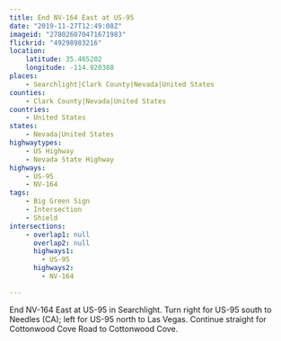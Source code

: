 ```yaml
---
title: End NV-164 East at US-95
date: "2019-11-27T12:49:08Z"
imageid: "278026070471671983"
flickrid: "49298983216"
location:
    latitude: 35.465202
    longitude: -114.920388
places:
    - Searchlight|Clark County|Nevada|United States
counties:
    - Clark County|Nevada|United States
countries:
    - United States
states:
    - Nevada|United States
highwaytypes:
    - US Highway
    - Nevada State Highway
highways:
    - US-95
    - NV-164
tags:
    - Big Green Sign
    - Intersection
    - Shield
intersections:
    - overlap1: null
      overlap2: null
      highways1:
        - US-95
      highways2:
        - NV-164

---
```

End NV-164 East at US-95 in Searchlight.  Turn right for US-95 south to Needles (CA); left for US-95 north to Las Vegas.  Continue straight for Cottonwood Cove Road to Cottonwood Cove.